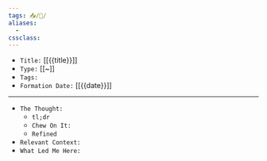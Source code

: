 ```yaml
---
tags: 📥️/💭️/
aliases: 
  - 
cssclass: 
---
```


- `Title:` [[{{title}}]]
- `Type:` [[~]]
- `Tags:` 
- `Formation Date:` [[{{date}}]]

---

- `The Thought:`
	- `tl;dr`
	- `Chew On It:`
	- `Refined`
- `Relevant Context:`
- `What Led Me Here:`